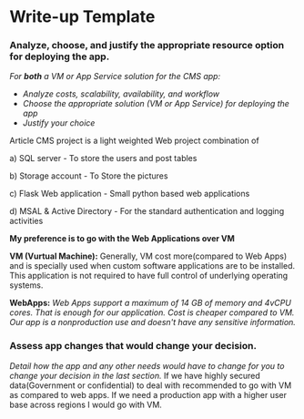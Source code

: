 # Write-up Template

### Analyze, choose, and justify the appropriate resource option for deploying the app.

*For **both** a VM or App Service solution for the CMS app:*
- *Analyze costs, scalability, availability, and workflow*
- *Choose the appropriate solution (VM or App Service) for deploying the app*
- *Justify your choice*

Article CMS project is a light weighted Web project combination of 

a) SQL server - To store the users and post tables

b) Storage account - To Store the pictures

c) Flask Web application - Small python based web applications

d) MSAL & Active Directory - For the standard authentication and logging activities

**My preference is to go with the Web Applications over VM**

**VM (Vurtual Machine):**
Generally, VM cost more(compared to Web Apps) and is specially used when custom software applications are to be installed.
This application is not required to have full control of underlying operating systems.

**WebApps:**
_Web Apps support a maximum of 14 GB of memory and 4vCPU cores. That is enough for our application. 
Cost is cheaper compared to VM.
Our app is a nonproduction use and doesn't have any sensitive information._
### Assess app changes that would change your decision.

*Detail how the app and any other needs would have to change for you to change your decision in the last section.*
  If we have highly secured data(Government or confidential)  to deal with recommended to go with VM as compared to web apps.
  If we need a production app with a higher user base across regions I would go with VM.
